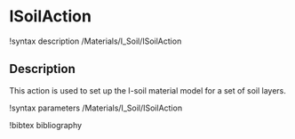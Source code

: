 # ISoilAction

!syntax description /Materials/I_Soil/ISoilAction

## Description

This action is used to set up the I-soil material model for a set of soil layers.

!syntax parameters /Materials/I_Soil/ISoilAction

!bibtex bibliography
